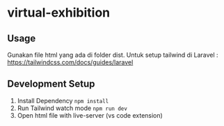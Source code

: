 # virtual-exhibition

## Usage
Gunakan file html yang ada di folder dist. 
Untuk setup tailwind di Laravel : https://tailwindcss.com/docs/guides/laravel

## Development Setup
1. Install Dependency
`npm install`
2. Run Tailwind watch mode
`npm run dev`
3. Open html file with live-server (vs code extension)
